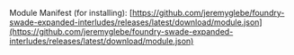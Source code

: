 Module Manifest (for installing): [https://github.com/jeremyglebe/foundry-swade-expanded-interludes/releases/latest/download/module.json](https://github.com/jeremyglebe/foundry-swade-expanded-interludes/releases/latest/download/module.json)
